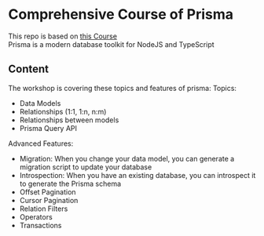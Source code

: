 # Comprehensive Course of Prisma
This repo is based on [this Course](https://www.youtube.com/watch?v=yW6HnMUAWNU)  
Prisma is a modern database toolkit for NodeJS and TypeScript

## Content
The workshop is covering these topics and features of prisma:
Topics:
- Data Models
- Relationships (1:1, 1:n, n:m)
- Relationships between models
- Prisma Query API

Advanced Features:
- Migration: When you change your data model, you can generate a migration script to update your database
- Introspection: When you have an existing database, you can introspect it to generate the Prisma schema
- Offset Pagination
- Cursor Pagination
- Relation Filters
- Operators
- Transactions